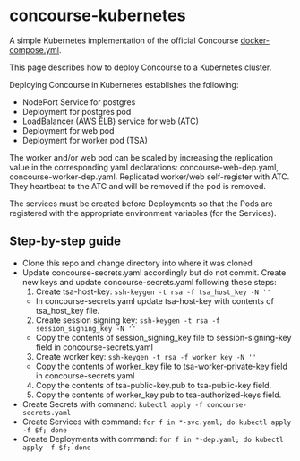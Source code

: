 # concourse-kubernetes

A simple Kubernetes implementation of the official Concourse [docker-compose.yml](https://concourse.ci/docker-repository.html).

This page describes how to deploy Concourse to a Kubernetes cluster.

Deploying Concourse in Kubernetes establishes the following:
- NodePort Service for postgres
- Deployment for postgres pod
- LoadBalancer (AWS ELB) service for web (ATC)
- Deployment for web pod
- Deployment for worker pod (TSA)

The worker and/or web pod can be scaled by increasing the replication value in the corresponding yaml declarations: concourse-web-dep.yaml, concourse-worker-dep.yaml. Replicated worker/web self-register with ATC. They heartbeat to the ATC and will be removed if the pod is removed.

The services must be created before Deployments so that the Pods are registered with the appropriate environment variables (for the Services).


## Step-by-step guide
- Clone this repo and change directory into where it was cloned
- Update concourse-secrets.yaml accordingly but do not commit. Create new keys and update concourse-secrets.yaml following these steps:
  1. Create tsa-host-key:
    `ssh-keygen -t rsa -f tsa_host_key -N ''`
    - In concourse-secrets.yaml update tsa-host-key with contents of tsa_host_key file.
  2. Create session signing key:
    `ssh-keygen -t rsa -f session_signing_key -N ''`
    - Copy the contents of session_signing_key file to session-signing-key field in concourse-secrets.yaml
  3. Create worker key:
    `ssh-keygen -t rsa -f worker_key -N ''`
    - Copy the contents of worker_key file to tsa-worker-private-key field in concourse-secrets.yaml
  4. Copy the contents of tsa-public-key.pub to tsa-public-key field.
  5. Copy the contents of worker_key.pub to tsa-authorized-keys field.
- Create Secrets with command:
`kubectl apply -f concourse-secrets.yaml`
- Create Services with command:
`for f in *-svc.yaml; do kubectl apply -f $f; done`
- Create Deployments with command:
`for f in *-dep.yaml; do kubectl apply -f $f; done`
